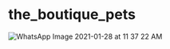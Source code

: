 # the_boutique_pets
![WhatsApp Image 2021-01-28 at 11 37 22 AM](https://user-images.githubusercontent.com/78839084/107660332-23e30580-6c56-11eb-89b2-c40fd6f06dd5.jpeg)

